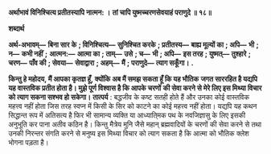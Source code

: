 **अर्थाभावं विनिश्चित्य प्रतीतस्यापि नात्मन: ।** **तां चापि युष्मच्चरणसेवयाहं पराणुदे ॥ १८॥** 

**शब्दार्थ** 

**अर्थ-अभावम्—** **बिना सार के** **; विनिश्चित्य—** **सुनिश्चित करके** **; प्रतीतस्य—** **बाह्य मूल्यों का** **; अपि—** **भी** **; न—** **कभी नहीं** **;** **आत्मन:—** **आत्मा का** **; ताम्—** **उसे** **; च—** **भी** **; अपि—** **इस तरह** **; युष्मत्—** **तुश्हारे** **; चरण—** **पाँव की** **; सेवया—** **सेवाद्वारा** **; अहम्—** **मैं** **; पराणुदे—** **त्याग सकूँगा।** **.** 

**किन्तु हे महोदय, मैं आपका कृतज्ञ हूँ, क्योंकि अब मैं समझ सकता हूँ कि यह भौतिक** **जगत साररहित है यद्यपि यह वास्तविक प्रतीत होता है। मुझे पूर्ण विश्वास है कि आपके चरणों** **की सेवा करने से मेरे लिए इस मिथ्या विचार को त्याग सकना सश्भव हो सकेगा।** **तात्पर्य** : बद्धजीव के कष्ट सतही होते हैं और उनका कोई वास्तविक महत्त्व नहीं होता जिस तरह स्वप्न में किसी के सिर को काटने का कोई महत्त्व नहीं होता। यद्यपि यह कथन सिद्धान्त रूप में अतिसत्य है फिर भी सामान्य व्यक्ति या आध्याति्मक पथ के नवजिज्ञासु के लिए इसकी अनुभूति कर पाना अतीव कठिन है। किन्तु मैत्रेय मुनि जैसे महान् ब्रह्मवादियों के चरणों की सेवा करने से तथा उनकी निरन्तर संगति करने से मनुष्य इस मिथ्या विचार को त्याग सकता है कि आत्मा को भौतिक क्लेश भोगना पड़ता है।  